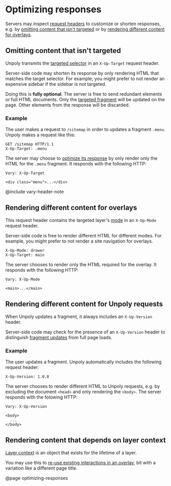 Optimizing responses
====================

Servers may inspect [request headers](/up.protocol) to customize or shorten responses,
e.g. by [omitting content that isn't targeted](/#omitting-content-that-isnt-targeted)
or by [rendering different content for overlays](#rendering-different-content-for-overlays).



## Omitting content that isn't targeted

Unpoly transmits the [targeted selector](/targeting-fragments) in an `X-Up-Target` request header.

Server-side code may shorten its response by only rendering HTML
that matches the target selector. For example, you might prefer to not render an
expensive sidebar if the sidebar is not targeted.

Doing this is **fully optional**. The server is free to send redundant elements or full HTML documents.
Only the [targeted fragment](/targeting-fragments) will be updated on the page.
Other elements from the response will be discarded.

### Example

The user makes a request to `/sitemap` in order to updates a fragment `.menu`.
Unpoly makes a request like this:

```http
GET /sitemap HTTP/1.1
X-Up-Target: .menu
```

The server may choose to [optimize its response](/optimizing-responses) by only render only the HTML for
the `.menu` fragment. It responds with the following HTTP:

```http
Vary: X-Up-Target

<div class="menu">...</div>
```

@include vary-header-note


## Rendering different content for overlays

This request header contains the targeted layer's [mode](/up.layer.mode) in an `X-Up-Mode` request header.

Server-side code is free to render different HTML for different modes.
For example, you might prefer to not render a site navigation for overlays.

```http
X-Up-Mode: drawer
X-Up-Target: main
```

The server chooses to render only the HTML required for the overlay.
It responds with the following HTTP:

```http
Vary: X-Up-Mode

<main>...</main>
```


## Rendering different content for Unpoly requests

When Unpoly updates a fragment, it always includes an `X-Up-Version` header.

Server-side code may check for the presence of an `X-Up-Version` header to
distinguish [fragment updates](/up.link) from full page loads.

### Example

The user updates a fragment. Unpoly automatically includes the following request header:

  ```http
X-Up-Version: 1.0.0
```

The server chooses to render different HTML to Unpoly requests, e.g. by excluding the document `<head>`
and only rendering the `<body>`. The server responds with the folowing HTTP:

```http
Vary: X-Up-Version

<body>
  ...
</body>
```


## Rendering content that depends on layer context

[Layer context](/context) is an object that exists for the lifetime of a layer.

You may use this to [re-use existing interactions in an overlay](/context#reuse-interaction-with-variation),
bit with a variation like a different page title.


@page optimizing-responses
